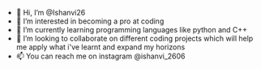 - 👋 Hi, I’m @Ishanvi26
- 👀 I’m interested in becoming a pro at coding 
- 🌱 I’m currently learning programming languages like python and C++
- 💞️ I’m looking to collaborate on different coding projects which will help me apply what i've learnt and expand my horizons 
- 📫 You can reach me on instagram @ishanvi_2606
<!---
Ishanvi26/Ishanvi26 is a ✨ special ✨ repository because its `README.md` (this file) appears on your GitHub profile.
You can click the Preview link to take a look at your changes.
--->
